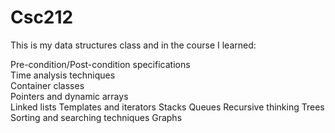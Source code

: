 # Csc212
This is my data structures class and in the course I learned:

Pre-condition/Post-condition specifications<br/>
Time analysis techniques<br/>
Container classes <br/>
Pointers and dynamic arrays <br/>
Linked lists 
Templates and iterators 
Stacks 
Queues 
Recursive thinking 
Trees 
Sorting and searching techniques
Graphs
